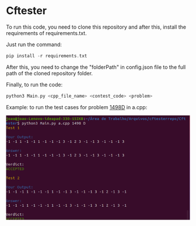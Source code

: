 # Cftester

To run this code, you need to clone this repository and after this, install the requirements of requirements.txt.

Just run the command:

```c
pip install -r requirements.txt
```

After this, you need to change the "folderPath" in config.json file to the full path of the cloned repository folder.

Finally, to run the code:

```c
python3 Main.py <cpp_file_name> <contest_code> <problem>
```

Example: to run the test cases for problem [1498D](https://codeforces.com/contest/1498/problem/D) in a.cpp:

![](https://raw.githubusercontent.com/jonh14lk/Cftester/master/printt.png)
